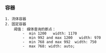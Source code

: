 ### 容器
    1. 流体容器
    2. 固定容器
        阈值： 媒体查询的断点：
            -  min 1200   width: 1170
            -  min 992 and max 1200   width: 970
            -  min 768 and max 992  width: 750
            -  max 768: width: auto;